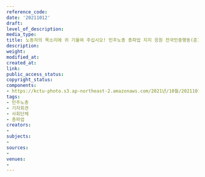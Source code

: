 ```yaml
---
reference_code: 
date: '20211012'
draft: 
level_of_description: 
media_type: 
title: 노동자의 목소리에 귀 기울여 주십시오! 민주노총 총파업 지지 응원 전국민중행동(준) 기자회견
description: 
weight: 
modified_at: 
created_at: 
link: 
public_access_status: 
copyright_status: 
components:
- https://kctu-photo.s3.ap-northeast-2.amazonaws.com/2021년/10월/20211012-노동자의+목소리에+귀+기울여+주십시오!+민주노총+총파업+지지+응원+전국민중행동(준)+기자회견_민주노총_기자회견_사회단체_총파업/_5D40008.jpg
tags:
- 민주노총
- 기자회견
- 사회단체
- 총파업
creators:
- 
subjects:
- 
sources:
- 
venues:
- 
---
```

